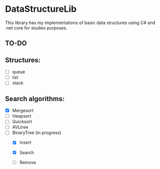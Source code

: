 # DataStructureLib
This library has my implementations of basic data structures using C# and .net core for studies purposes.

## TO-DO

## Structures:
* [ ] queue
* [ ] list
* [ ] stack

## Search algorithms:
* [x] Mergesort
* [ ] Heapsort
* [ ] Quicksort
* [ ] AVLtree
* [ ] BinaryTree (in progress)
  * [x] Insert
  * [x] Search
  * [ ] Remove


